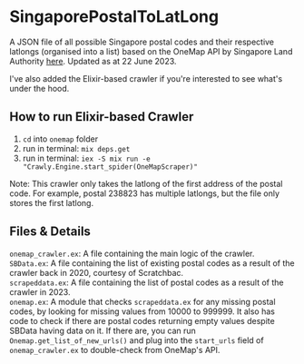 # SingaporePostalToLatLong
A JSON file of all possible Singapore postal codes and their respective latlongs (organised into a list) based on the OneMap API by Singapore Land Authority [here](https://developers.onemap.sg/commonapi/search?searchVal=238823&returnGeom=Y&getAddrDetails=Y&pageNum=1). Updated as at 22 June 2023.

I've also added the Elixir-based crawler if you're interested to see what's under the hood. 

## How to run Elixir-based Crawler
1. `cd` into `onemap` folder
2. run in terminal: `mix deps.get`
3. run in terminal: `iex -S mix run -e "Crawly.Engine.start_spider(OneMapScraper)"`

Note: This crawler only takes the latlong of the first address of the postal code. For example, postal 238823 has multiple latlongs, but the file only stores the first latlong.

## Files & Details
`onemap_crawler.ex`: A file containing the main logic of the crawler. <br />
`SBData.ex`: A file containing the list of existing postal codes as a result of the crawler back in 2020, courtesy of Scratchbac.<br />
`scrapeddata.ex`: A file containing the list of postal codes as a result of the crawler in 2023.<br />
`onemap.ex`: A module that checks `scrapeddata.ex` for any missing postal codes, by looking for missing values from 10000 to 999999. It also has code to check if there are postal codes returning empty values despite SBData having data on it. If there are, you can run `Onemap.get_list_of_new_urls()` and plug into the `start_urls` field of `onemap_crawler.ex` to double-check from OneMap's API.
